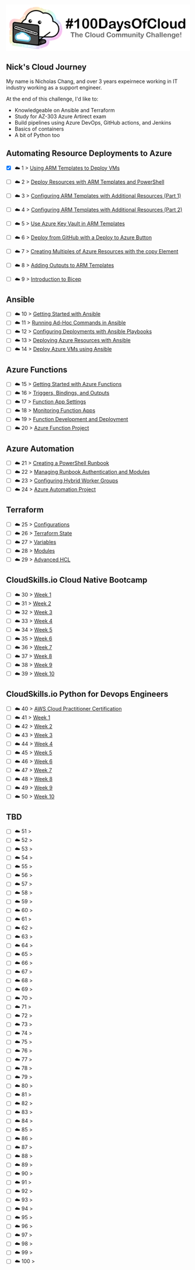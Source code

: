 <p align="center">
  <img src="banner.png">
</p>

## Nick's Cloud Journey

My name is Nicholas Chang, and over 3 years expeirnece  working in IT industry working as a support engineer. 

At the end of this challenge, I'd like to:

- Knowledgeable on Ansible and Terraform
- Study for AZ-303 Azure Artirect exam 
- Build pipelines using Azure DevOps, GitHub actions, and Jenkins
- Basics of containers
- A bit of Python too


## Automating Resource Deployments to Azure

- [x] ☁️ 1 > [Using ARM Templates to Deploy VMs](Journey/001/Readme.md)
- [ ] ☁️ 2 > [Deploy Resources with ARM Templates and PowerShell](Journey/003/Readme.md)
- [ ] ☁️ 3 > [Configuring ARM Templates with Additional Resources (Part 1)](Journey/004/Readme.md)
- [ ] ☁️ 4 > [Configuring ARM Templates with Additional Resources (Part 2)](Journey/005/Readme.md)
- [ ] ☁️ 5 > [Use Azure Key Vault in ARM Templates](Journey/006/Readme.md)
- [ ] ☁️ 6 > [Deploy from GitHub with a Deploy to Azure Button](Journey/007/Readme.md)
- [ ] ☁️ 7 > [Creating Multiples of Azure Resources with the copy Element](Journey/008/Readme.md)
- [ ] ☁️ 8 > [Adding Outputs to ARM Templates](Journey/012/Readme.md)
- [ ] ☁️ 9 > [Introduction to Bicep ](Journey/013/Readme.md)


## Ansible

- [ ] ☁️ 10 > [Getting Started with Ansible](Journey/009/Readme.md)
- [ ] ☁️ 11 > [Running Ad-Hoc Commands in Ansible](Journey/010/Readme.md)
- [ ] ☁️ 12 > [Configuring Deployments with Ansible Playbooks](Journey/011/Readme.md)
- [ ] ☁️ 13 > [Deploying Azure Resources with Ansible](Journey/013/Readme.md)
- [ ] ☁️ 14 > [Deploy Azure VMs using Ansible](Journey/014/Readme.md)

## Azure Functions

- [ ] ☁️ 15 > [Getting Started with Azure Functions](Journey/015/Readme.md)
- [ ] ☁️ 16 > [Triggers, Bindings, and Outputs](Journey/016/Readme.md)
- [ ] ☁️ 17 > [Function App Settings](Journey/017/Readme.md)
- [ ] ☁️ 18 > [Monitoring Function Apps](Journey/018/Readme.md)
- [ ] ☁️ 19 > [Function Development and Deployment](Journey/019/Readme.md)
- [ ] ☁️ 20 > [Azure Function Project](Journey/020/Readme.md)

## Azure Automation

- [ ] ☁️ 21 > [Creating a PowerShell Runbook](Journey/021/Readme.md)
- [ ] ☁️ 22 > [Managing Runbook Authentication and Modules](Journey/022/Readme.md)
- [ ] ☁️ 23 > [Configuring Hybrid Worker Groups](Journey/023/Readme.md)
- [ ] ☁️ 24 > [Azure Automation Project](Journey/024/Readme.md)

## Terraform

- [ ] ☁️ 25 > [Configurations](Journey/025/Readme.md)
- [ ] ☁️ 26 > [Terraform State](Journey/026/Readme.md)
- [ ] ☁️ 27 > [Variables](Journey/027/Readme.md)
- [ ] ☁️ 28 > [Modules](Journey/028/Readme.md)
- [ ] ☁️ 29 > [Advanced HCL](Journey/029/Readme.md)

## CloudSkills.io Cloud Native Bootcamp
- [ ] ☁️ 30 > [Week 1](Journey/030/Readme.md)
- [ ] ☁️ 31 > [Week 2](Journey/031/Readme.md)
- [ ] ☁️ 32 > [Week 3](Journey/032/Readme.md)
- [ ] ☁️ 33 > [Week 4](Journey/033/Readme.md)
- [ ] ☁️ 34 > [Week 5](Journey/034/Readme.md)
- [ ] ☁️ 35 > [Week 6](Journey/035/Readme.md)
- [ ] ☁️ 36 > [Week 7](Journey/036/Readme.md)
- [ ] ☁️ 37 > [Week 8](Journey/037/Readme.md)
- [ ] ☁️ 38 > [Week 9](Journey/038/Readme.md)
- [ ] ☁️ 39 > [Week 10](Journey/039/Readme.md)

## CloudSkills.io Python for Devops Engineers
- [ ] ☁️ 40 > [AWS Cloud Practitioner Certification](Journey/040/Readme.md)
- [ ] ☁️ 41 > [Week 1](Journey/041/Readme.md)
- [ ] ☁️ 42 > [Week 2](Journey/042/Readme.md)
- [ ] ☁️ 43 > [Week 3](Journey/043/Readme.md)
- [ ] ☁️ 44 > [Week 4](Journey/044/Readme.md)
- [ ] ☁️ 45 > [Week 5](Journey/045/Readme.md)
- [ ] ☁️ 46 > [Week 6](Journey/046/Readme.md)
- [ ] ☁️ 47 > [Week 7](Journey/047/Readme.md)
- [ ] ☁️ 48 > [Week 8](Journey/048/Readme.md)
- [ ] ☁️ 49 > [Week 9](Journey/049/Readme.md)
- [ ] ☁️ 50 > [Week 10](Journey/050/Readme.md)

## TBD
- [ ] ☁️ 51 > [](Journey/051/Readme.md)
- [ ] ☁️ 52 > [](Journey/052/Readme.md)
- [ ] ☁️ 53 > [](Journey/053/Readme.md)
- [ ] ☁️ 54 > [](Journey/054/Readme.md)
- [ ] ☁️ 55 > [](Journey/055/Readme.md)
- [ ] ☁️ 56 > [](Journey/056/Readme.md)
- [ ] ☁️ 57 > [](Journey/057/Readme.md)
- [ ] ☁️ 58 > [](Journey/058/Readme.md)
- [ ] ☁️ 59 > [](Journey/059/Readme.md)
- [ ] ☁️ 60 > [](Journey/060/Readme.md)
- [ ] ☁️ 61 > [](Journey/061/Readme.md)
- [ ] ☁️ 62 > [](Journey/062/Readme.md)
- [ ] ☁️ 63 > [](Journey/063/Readme.md)
- [ ] ☁️ 64 > [](Journey/064/Readme.md)
- [ ] ☁️ 65 > [](Journey/065/Readme.md)
- [ ] ☁️ 66 > [](Journey/066/Readme.md)
- [ ] ☁️ 67 > [](Journey/067/Readme.md)
- [ ] ☁️ 68 > [](Journey/068/Readme.md)
- [ ] ☁️ 69 > [](Journey/069/Readme.md)
- [ ] ☁️ 70 > [](Journey/070/Readme.md)
- [ ] ☁️ 71 > [](Journey/071/Readme.md)
- [ ] ☁️ 72 > [](Journey/072/Readme.md)
- [ ] ☁️ 73 > [](Journey/073/Readme.md)
- [ ] ☁️ 74 > [](Journey/074/Readme.md)
- [ ] ☁️ 75 > [](Journey/075/Readme.md)
- [ ] ☁️ 76 > [](Journey/076/Readme.md)
- [ ] ☁️ 77 > [](Journey/077/Readme.md)
- [ ] ☁️ 78 > [](Journey/078/Readme.md)
- [ ] ☁️ 79 > [](Journey/079/Readme.md)
- [ ] ☁️ 80 > [](Journey/080/Readme.md)
- [ ] ☁️ 81 > [](Journey/081/Readme.md)
- [ ] ☁️ 82 > [](Journey/082/Readme.md)
- [ ] ☁️ 83 > [](Journey/083/Readme.md)
- [ ] ☁️ 84 > [](Journey/084/Readme.md)
- [ ] ☁️ 85 > [](Journey/085/Readme.md)
- [ ] ☁️ 86 > [](Journey/086/Readme.md)
- [ ] ☁️ 87 > [](Journey/087/Readme.md)
- [ ] ☁️ 88 > [](Journey/088/Readme.md)
- [ ] ☁️ 89 > [](Journey/089/Readme.md)
- [ ] ☁️ 90 > [](Journey/090/Readme.md)
- [ ] ☁️ 91 > [](Journey/091/Readme.md)
- [ ] ☁️ 92 > [](Journey/092/Readme.md)
- [ ] ☁️ 93 > [](Journey/093/Readme.md)
- [ ] ☁️ 94 > [](Journey/094/Readme.md)
- [ ] ☁️ 95 > [](Journey/095/Readme.md)
- [ ] ☁️ 96 > [](Journey/096/Readme.md)
- [ ] ☁️ 97 > [](Journey/097/Readme.md)
- [ ] ☁️ 98 > [](Journey/098/Readme.md)
- [ ] ☁️ 99 > [](Journey/099/Readme.md)
- [ ] ☁️ 100 > [](Journey/100/Readme.md)
